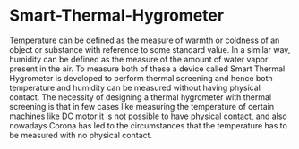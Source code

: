 # Smart-Thermal-Hygrometer
Temperature can be defined as the measure of warmth or coldness of an object or substance with reference to some standard value. In a similar way, humidity can be defined as the measure of the amount of water vapor present in the air. To measure both of these a device called Smart Thermal Hygrometer is developed to perform thermal screening and hence both temperature and humidity can be measured without having physical contact. The necessity of designing a thermal hygrometer with thermal screening is that in few cases like measuring the temperature of certain machines like DC motor it is not possible to have physical contact, and also nowadays Corona has led to the circumstances that the temperature has to be measured with no physical contact.
